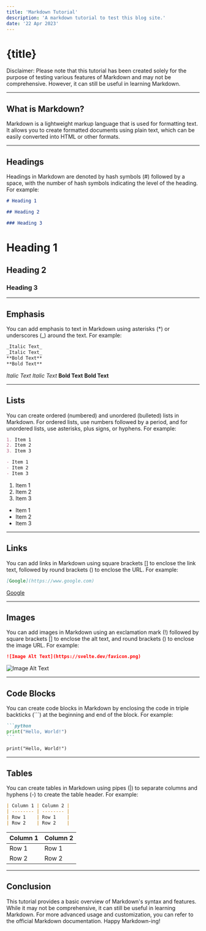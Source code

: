 ```yaml
---
title: 'Markdown Tutorial'
description: 'A markdown tutorial to test this blog site.'
date: '22 Apr 2023'
---
```


# {title}

Disclaimer: Please note that this tutorial has been created solely for the purpose of testing various features of Markdown and may not be comprehensive. However, it can still be useful in learning Markdown.

---

## What is Markdown?

Markdown is a lightweight markup language that is used for formatting text. It allows you to create formatted documents using plain text, which can be easily converted into HTML or other formats.

---

## Headings

Headings in Markdown are denoted by hash symbols (#) followed by a space, with the number of hash symbols indicating the level of the heading. For example:

```md
# Heading 1

## Heading 2

### Heading 3
```

# Heading 1

## Heading 2

### Heading 3

---

## Emphasis

You can add emphasis to text in Markdown using asterisks (\*) or underscores (\_) around the text. For example:

```md
_Italic Text_
_Italic Text_
**Bold Text**
**Bold Text**
```

_Italic Text_
_Italic Text_
**Bold Text**
**Bold Text**

---

## Lists

You can create ordered (numbered) and unordered (bulleted) lists in Markdown. For ordered lists, use numbers followed by a period, and for unordered lists, use asterisks, plus signs, or hyphens. For example:

```md
1. Item 1
2. Item 2
3. Item 3

- Item 1
- Item 2
- Item 3
```

1. Item 1
2. Item 2
3. Item 3

- Item 1
- Item 2
- Item 3

---

## Links

You can add links in Markdown using square brackets [] to enclose the link text, followed by round brackets () to enclose the URL. For example:

```md
[Google](https://www.google.com)
```

[Google](https://www.google.com)

---

## Images

You can add images in Markdown using an exclamation mark (!) followed by square brackets [] to enclose the alt text, and round brackets () to enclose the image URL. For example:

```md
![Image Alt Text](https://svelte.dev/favicon.png)
```

![Image Alt Text](https://svelte.dev/favicon.png)

---

## Code Blocks

You can create code blocks in Markdown by enclosing the code in triple backticks (```) at the beginning and end of the block. For example:

````md
```python
print("Hello, World!")
```
````

```md
print("Hello, World!")
```

---

## Tables

You can create tables in Markdown using pipes (|) to separate columns and hyphens (-) to create the table header. For example:

```md
| Column 1 | Column 2 |
| -------- | -------- |
| Row 1    | Row 1    |
| Row 2    | Row 2    |
```

| Column 1 | Column 2 |
| -------- | -------- |
| Row 1    | Row 1    |
| Row 2    | Row 2    |

---

## Conclusion

This tutorial provides a basic overview of Markdown's syntax and features. While it may not be comprehensive, it can still be useful in learning Markdown. For more advanced usage and customization, you can refer to the official Markdown documentation. Happy Markdown-ing!
